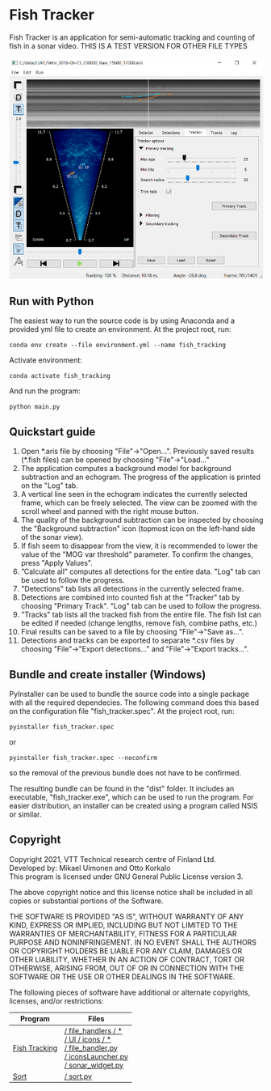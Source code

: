 # Fish Tracker

Fish Tracker is an application for semi-automatic tracking and counting of fish in a sonar video. THIS IS A TEST VERSION FOR OTHER FILE TYPES

![Fish Tracker main view](main_view.png)

## Run with Python
The easiest way to run the source code is by using Anaconda and a provided yml file to create an environment. At the project root, run:
```
conda env create --file environment.yml --name fish_tracking
```
Activate environment:
```
conda activate fish_tracking
```
And run the program:
```
python main.py
```

## Quickstart guide
1. Open &ast;.aris file by choosing "File"&#8594;"Open...". Previously saved results (&ast;.fish files) can be opened by choosing "File"&#8594;"Load..."
2. The application computes a background model for background subtraction and an echogram. The progress of the application is printed on the "Log" tab.
3. A vertical line seen in the echogram indicates the currently selected frame, which can be freely selected. The view can be zoomed with the scroll wheel and panned with the right mouse button.
4. The quality of the background subtraction can be inspected by choosing the "Background subtraction" icon (topmost icon on the left-hand side of the sonar view).
5. If fish seem to disappear from the view, it is recommended to lower the value of the "MOG var threshold" parameter. To confirm the changes, press "Apply Values".
6. ”Calculate all” computes all detections for the entire data. "Log" tab can be used to follow the progress.
7. "Detections" tab lists all detections in the currently selected frame.
8. Detections are combined into counted fish at the "Tracker" tab by choosing "Primary Track". "Log" tab can be used to follow the progress.
9. "Tracks" tab lists all the tracked fish from the entire file. The fish list can be edited if needed (change lengths, remove fish, combine paths, etc.)
10. Final results can be saved to a file by choosing "File"&#8594;"Save as...".
11. Detections and tracks can be exported to separate &ast;.csv files by choosing "File"&#8594;"Export detections..." and "File"&#8594;"Export tracks...".

## Bundle and create installer (Windows)
PyInstaller can be used to bundle the source code into a single package with all the required dependecies. The following command does this based on the configuration file "fish_tracker.spec". At the project root, run:
```
pyinstaller fish_tracker.spec
```
or
```
pyinstaller fish_tracker.spec --noconfirm
```
so the removal of the previous bundle does not have to be confirmed.

The resulting bundle can be found in the "dist" folder. It includes an executable, "fish_tracker.exe", which can be used to run the program.
For easier distribution, an installer can be created using a program called NSIS or similar.

## Copyright
Copyright 2021, VTT Technical research centre of Finland Ltd.  
Developed by: Mikael Uimonen and Otto Korkalo  
This program is licensed under GNU General Public License version 3.

The above copyright notice and this license notice shall be included in all copies or substantial portions of the Software.

THE SOFTWARE IS PROVIDED "AS IS", WITHOUT WARRANTY OF ANY KIND, EXPRESS OR
IMPLIED, INCLUDING BUT NOT LIMITED TO THE WARRANTIES OF MERCHANTABILITY,
FITNESS FOR A PARTICULAR PURPOSE AND NONINFRINGEMENT. IN NO EVENT SHALL
THE AUTHORS OR COPYRIGHT HOLDERS BE LIABLE FOR ANY CLAIM, DAMAGES OR OTHER
LIABILITY, WHETHER IN AN ACTION OF CONTRACT, TORT OR OTHERWISE, ARISING FROM,
OUT OF OR IN CONNECTION WITH THE SOFTWARE OR THE USE OR OTHER DEALINGS IN
THE SOFTWARE.

The following pieces of software have additional or alternate copyrights,
licenses, and/or restrictions:

| Program      | Files |
| ----------- | ----------- |
| [Fish Tracking](https://github.com/minamaged113/fish-tracking)   | [/ file_handlers / *](file_handlers/)<br/> [/ UI / icons / *](UI/icons)<br/> [/ file_handler.py](file_handler.py) <br/> [/ iconsLauncher.py](iconsLauncher.py) <br/> [/ sonar_widget.py](sonar_widget.py) |
| [Sort](https://github.com/abewley/sort)      | [/ sort.py](sort.py)       |
